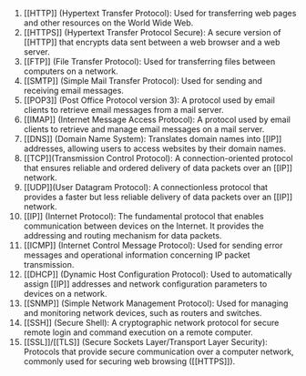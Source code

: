 1. [[HTTP]] (Hypertext Transfer Protocol): Used for transferring web pages and other resources on the World Wide Web.
2. [[HTTPS]] (Hypertext Transfer Protocol Secure): A secure version of [[HTTP]] that encrypts data sent between a web browser and a web server.
3. [[FTP]] (File Transfer Protocol): Used for transferring files between computers on a network. 
4. [[SMTP]] (Simple Mail Transfer Protocol): Used for sending and receiving email messages.
5. [[POP3]] (Post Office Protocol version 3): A protocol used by email clients to retrieve email messages from a mail server.
6. [[IMAP]] (Internet Message Access Protocol): A protocol used by email clients to retrieve and manage email messages on a mail server.
7. [[DNS]] (Domain Name System): Translates domain names into [[IP]] addresses, allowing users to access websites by their domain names.
8. [[TCP]](Transmission Control Protocol): A connection-oriented protocol that ensures reliable and ordered delivery of data packets over an [[IP]] network.
9. [[UDP]](User Datagram Protocol): A connectionless protocol that provides a faster but less reliable delivery of data packets over an [[IP]] network.
10. [[IP]] (Internet Protocol): The fundamental protocol that enables communication between devices on the Internet. It provides the addressing and routing mechanism for data packets.
11. [[ICMP]] (Internet Control Message Protocol): Used for sending error messages and operational information concerning IP packet transmission.
12. [[DHCP]] (Dynamic Host Configuration Protocol): Used to automatically assign [[IP]] addresses and network configuration parameters to devices on a network.
13. [[SNMP]] (Simple Network Management Protocol): Used for managing and monitoring network devices, such as routers and switches.
14. [[SSH]] (Secure Shell): A cryptographic network protocol for secure remote login and command execution on a remote computer.
15. [[SSL]]/[[TLS]] (Secure Sockets Layer/Transport Layer Security): Protocols that provide secure communication over a computer network, commonly used for securing web browsing ([[HTTPS]]).